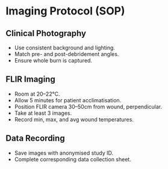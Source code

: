 # Imaging Protocol (SOP)

## Clinical Photography
- Use consistent background and lighting.  
- Match pre- and post-debridement angles.  
- Ensure whole burn is captured.  

## FLIR Imaging
- Room at 20–22°C.  
- Allow 5 minutes for patient acclimatisation.  
- Position FLIR camera 30–50cm from wound, perpendicular.  
- Take at least 3 images.  
- Record min, max, and avg wound temperatures.  

## Data Recording
- Save images with anonymised study ID.  
- Complete corresponding data collection sheet.  
